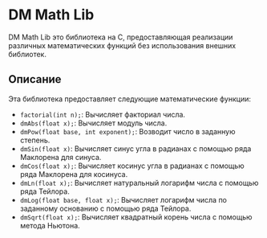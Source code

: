 # DM Math Lib

DM Math Lib это библиотека на C, предоставляющая реализации различных математических функций без использования внешних библиотек.

## Описание

Эта библиотека предоставляет следующие математические функции:

- `factorial(int n);`: Вычисляет факториал числа.
- `dmAbs(float x);`: Вычисляет модуль числа.
- `dmPow(float base, int exponent);`: Возводит число в заданную степень.
- `dmSin(float x)`: Вычисляет синус угла в радианах с помощью ряда Маклорена для синуса.
- `dmCos(float x);`: Вычисляет косинус угла в радианах с помощью ряда Маклорена для косинуса.
- `dmLn(float x);`: Вычисляет натуральный логарифм числа с помощью ряда Тейлора.
- `dmLog(float base, float x);`: Вычисляет логарифм числа по заданному основанию с помощью ряда Тейлора.
- `dmSqrt(float x);`: Вычисляет квадратный корень числа с помощью метода Ньютона.


